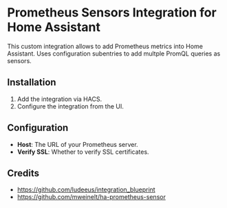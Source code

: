 # Prometheus Sensors Integration for Home Assistant
This custom integration allows to add Prometheus metrics into Home Assistant.
Uses configuration subentries to add multple PromQL queries as sensors.

## Installation
1. Add the integration via HACS.
2. Configure the integration from the UI.

## Configuration
- **Host**: The URL of your Prometheus server.
- **Verify SSL**: Whether to verify SSL certificates.

## Credits
- https://github.com/ludeeus/integration_blueprint
- https://github.com/mweinelt/ha-prometheus-sensor